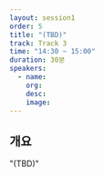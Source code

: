 ```yaml
---
layout: session1
order: 5
title: "(TBD)"
track: Track 3
time: "14:30 ~ 15:00"
duration: 30분
speakers:
  - name: 
    org: 
    desc: 
    image: 
---
```


## 개요
"(TBD)"